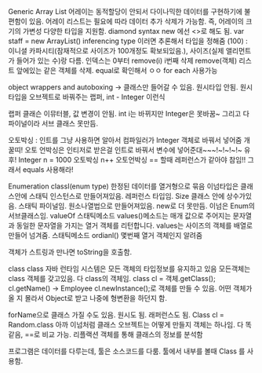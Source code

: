 Generic Array List
어레이는 동적할당이 안되서 다이나믹한 데이터를 구현하기에 불편함이 있음.
어레이 리스트는 필요에 따라 데이터 추가 삭제가 가능함. 즉, 어레이의 크기의 가변성
<T> 다양한 타입을 지원함.
diamond syntax new 에선 <>로 해도 됨.
var staff = new ArrayList<Employee>() inferencing type 이러면 추론해서 타입을 정해줌
(100) : 이니셜 카파시티(잠재적으로 사이즈가 100개정도 확보되있음.), 사이즈(실제 앨리먼트가 들어가 있는 수)랑 다름.
인덱스는 0부터
remove(i) i번째 삭제
remove(객체) 리스트 앞에있는 같은 객체를 삭제. equal로 확인해서 ㅇㅇ
for each 사용가능

object wrappers and autoboxing
<T> -> 클래스만 들어갈 수 있음. 원시타입 안됨.
원시타입을 오브젝트로 바꿔주는 랩퍼,
int - Integer 이런식

랩퍼 클래슨 이뮤터블, 값 변경이 안됨. int i는 바뀌지만 Integer은 못바꿈~ 그리고 다 파이널이라 서브 클래스 못만듬.

오토박싱
: 인트를 그냥 사용하면 알아서 컴파일러가 Integer 객체로 바꿔서 넣어줌 개꿀띠!
오토 언박싱은 인티저로 받은걸 인트로 바꿔서 변수에 넣어준대~~~!~!~!~!~ 유후!
Integer n = 1000 오토박싱
n++ 오토언박싱
== 할때 레퍼런스가 같아야 참임!! 그래서 equals 사용해라!

Enumeration classI(enum type)
한정된 데이터를 열거형으로 묶음
이넘타입은 클래스안에 스태틱 인스턴스로 만들어져있음.
레퍼런스 타입임. Size 클래스 안에 상수가있음. 스태틱 파이널임.
원소나열법으로 만들어져있음. new로 더 못만듬. 이넘은 Enum<T>의 서브클래스임.
valueOf 스태틱메소드 values()메소드는 매개 값으로 주어지는 문자열과 동일한 문자열을 가지는 열거 객체를 리턴합니다.
values는 사이즈의 객체를 배열로 만들어 넘겨줌. 스태틱메소드
ordianl() 몇번째 열거 객체인지 알려줌

객체가 스트링과 만나면 toString을 호출함.

class class
자바 런타임 시스템은 모든 객체의 타입정보를 유지하고 있음
모든객체는 class 객체를 갖고있음.
다 class의 객체임.
class cl = 객체.getClass();
cl.getName() -> Employee
cl.newInstance();로 객체를 만들 수 있음. 어떤 객체가 올 지 몰라서 Object로 받고 나중에 형변환을 하던지 함.

forName으로 클래스 가질 수도 있음.
원시도 됨. 래퍼런스도 됨.
Class cl = Random.class
아까 이넘처럼 클래스 오브젝트는 어떻게 만들지 객체는 하나임. 다 똑같음, ==로 비교 가능.
리플랙션 객체를 통해 클래스의 정보를 분석함

프로그램은 데이터를 다루는데, 툴은 소스코드를 다룸. 툴에서 내부를 볼때 Class 를 사용함.
